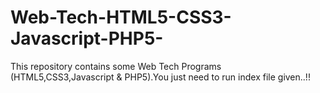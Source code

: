 # Web-Tech-HTML5-CSS3-Javascript-PHP5-
This repository contains some Web Tech Programs (HTML5,CSS3,Javascript &amp; PHP5).You just need to run index file given..!!
